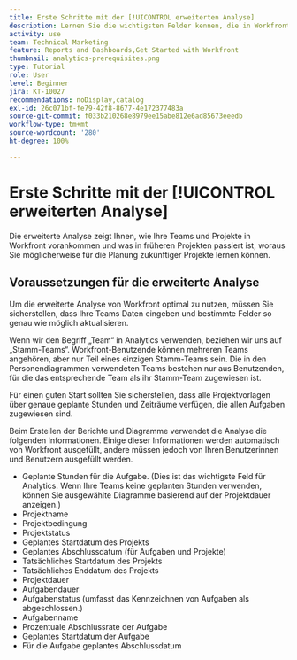 ```yaml
---
title: Erste Schritte mit der [!UICONTROL erweiterten Analyse]
description: Lernen Sie die wichtigsten Felder kennen, die in Workfront aktualisiert werden müssen, damit Ihnen die erweiterte Analyse zeigt, wie Ihre Teams und Projekte in Workfront vorankommen.
activity: use
team: Technical Marketing
feature: Reports and Dashboards,Get Started with Workfront
thumbnail: analytics-prerequisites.png
type: Tutorial
role: User
level: Beginner
jira: KT-10027
recommendations: noDisplay,catalog
exl-id: 26c071bf-fe79-42f8-8677-4e172377483a
source-git-commit: f033b210268e8979ee15abe812e6ad85673eeedb
workflow-type: tm+mt
source-wordcount: '280'
ht-degree: 100%

---
```


# Erste Schritte mit der [!UICONTROL erweiterten Analyse]

Die erweiterte Analyse zeigt Ihnen, wie Ihre Teams und Projekte in Workfront vorankommen und was in früheren Projekten passiert ist, woraus Sie möglicherweise für die Planung zukünftiger Projekte lernen können.

## Voraussetzungen für die erweiterte Analyse

Um die erweiterte Analyse von Workfront optimal zu nutzen, müssen Sie sicherstellen, dass Ihre Teams Daten eingeben und bestimmte Felder so genau wie möglich aktualisieren.

Wenn wir den Begriff „Team“ in Analytics verwenden, beziehen wir uns auf „Stamm-Teams“. Workfront-Benutzende können mehreren Teams angehören, aber nur Teil eines einzigen Stamm-Teams sein. Die in den Personendiagrammen verwendeten Teams bestehen nur aus Benutzenden, für die das entsprechende Team als ihr Stamm-Team zugewiesen ist.

Für einen guten Start sollten Sie sicherstellen, dass alle Projektvorlagen über genaue geplante Stunden und Zeiträume verfügen, die allen Aufgaben zugewiesen sind.

Beim Erstellen der Berichte und Diagramme verwendet die Analyse die folgenden Informationen. Einige dieser Informationen werden automatisch von Workfront ausgefüllt, andere müssen jedoch von Ihren Benutzerinnen und Benutzern ausgefüllt werden.

* Geplante Stunden für die Aufgabe. (Dies ist das wichtigste Feld für Analytics. Wenn Ihre Teams keine geplanten Stunden verwenden, können Sie ausgewählte Diagramme basierend auf der Projektdauer anzeigen.)
* Projektname
* Projektbedingung
* Projektstatus
* Geplantes Startdatum des Projekts
* Geplantes Abschlussdatum (für Aufgaben und Projekte)
* Tatsächliches Startdatum des Projekts
* Tatsächliches Enddatum des Projekts
* Projektdauer
* Aufgabendauer
* Aufgabenstatus (umfasst das Kennzeichnen von Aufgaben als abgeschlossen.)
* Aufgabenname
* Prozentuale Abschlussrate der Aufgabe
* Geplantes Startdatum der Aufgabe
* Für die Aufgabe geplantes Abschlussdatum

